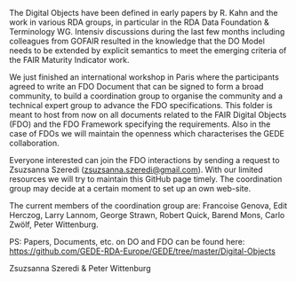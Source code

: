 The Digital Objects have been defined in early papers by R. Kahn and the work in various RDA groups, in particular in the RDA 
Data Foundation & Terminology WG. Intensiv discussions during the last few months including colleagues from GOFAIR resulted in the 
knowledge that the DO Model needs to be extended by explicit semantics to meet the emerging criteria of the FAIR Maturity Indicator work.

We just finished an international workshop in Paris where the participants agreed to write an FDO Document that can be signed to form a 
broad community, to build a coordination group to organise the community and a technical expert group to advance the FDO specifications. 
This folder is meant to host from now on all documents related to the FAIR Digital Objects (FDO) and the FDO Framework specifying the 
requirements. Also in the case of FDOs we will maintain the openness which characterises the GEDE collaboration. 

Everyone interested can join the FDO interactions by sending a request to Zsuzsanna Szeredi (zsuzsanna.szeredi@gmail.com). With our 
limited resources we will try to maintain this GitHub page timely. The coordination group may decide at a certain moment to set up an 
own web-site.

The current members of the coordination group are: 
Francoise Genova, Edit Herczog, Larry Lannom, George Strawn, Robert Quick, Barend Mons, Carlo Zwölf, Peter Wittenburg.

PS: Papers, Documents, etc. on DO and FDO can be found here: https://github.com/GEDE-RDA-Europe/GEDE/tree/master/Digital-Objects

Zsuzsanna Szeredi & Peter Wittenburg
